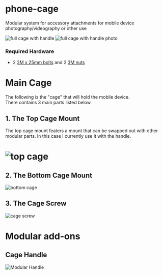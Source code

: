 # phone-cage
Modular system for accessory attachments for mobile device photography/videography or other use

![full cage with handle](images/cage_with_handle.png)
![full cage with handle photo](images/setup.jpg)


### Required Hardware
- 2 [3M x 25mm bolts](https://www.amazon.com/gp/product/B012TE0S6U/ref=ppx_yo_dt_b_asin_title_o00_s01?ie=UTF8&psc=1) and 2 [3M nuts](https://www.amazon.com/gp/product/B071NLDW56/ref=ppx_yo_dt_b_asin_title_o00_s01?ie=UTF8&psc=1)

# Main Cage
The following is the "cage" that will hold the mobile device. <br>
There contains 3 main parts listed below.

## 1. The Top Cage Mount
The top cage mount featers a mount that can be swapped out with other modular parts. In this case I currently use it with the handle.
# ![top cage](images/cage_top.png)

## 2. The Bottom Cage Mount
![bottom cage](images/cage_bottom.png)

## 3. The Cage Screw
![cage screw](images/cage_screw.png)

# Modular add-ons 

## Cage Handle
![Modular Handle](images/handle.png)

